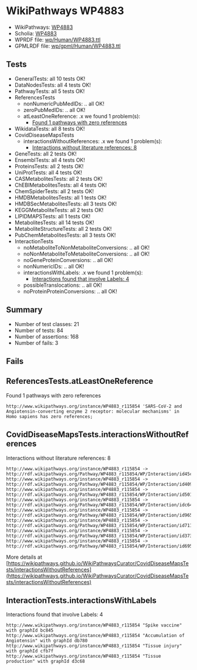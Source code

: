 # WikiPathways WP4883

* WikiPathways: [WP4883](https://identifiers.org/wikipathways:WP4883)
* Scholia: [WP4883](https://scholia.toolforge.org/wikipathways/WP4883)
* WPRDF file: [wp/Human/WP4883.ttl](../wp/Human/WP4883.ttl)
* GPMLRDF file: [wp/gpml/Human/WP4883.ttl](../wp/gpml/Human/WP4883.ttl)

## Tests
* GeneralTests: all 10 tests OK!
* DataNodesTests: all 4 tests OK!
* PathwayTests: all 5 tests OK!
* ReferencesTests
    * nonNumericPubMedIDs: .. all OK!
    * zeroPubMedIDs: .. all OK!
    * atLeastOneReference: .x we found 1 problem(s):
        * [Found 1 pathways with zero references](#35eb778e)
* WikidataTests: all 8 tests OK!
* CovidDiseaseMapsTests
    * interactionsWithoutReferences: .x we found 1 problem(s):
        * [Interactions without literature references: 8](#2e295936)
* GeneTests: all 2 tests OK!
* EnsemblTests: all 4 tests OK!
* ProteinsTests: all 2 tests OK!
* UniProtTests: all 4 tests OK!
* CASMetabolitesTests: all 2 tests OK!
* ChEBIMetabolitesTests: all 4 tests OK!
* ChemSpiderTests: all 2 tests OK!
* HMDBMetabolitesTests: all 1 tests OK!
* HMDBSecMetabolitesTests: all 3 tests OK!
* KEGGMetaboliteTests: all 2 tests OK!
* LIPIDMAPSTests: all 1 tests OK!
* MetabolitesTests: all 14 tests OK!
* MetaboliteStructureTests: all 2 tests OK!
* PubChemMetabolitesTests: all 3 tests OK!
* InteractionTests
    * noMetaboliteToNonMetaboliteConversions: .. all OK!
    * noNonMetaboliteToMetaboliteConversions: .. all OK!
    * noGeneProteinConversions: .. all OK!
    * nonNumericIDs: .. all OK!
    * interactionsWithLabels: .x we found 1 problem(s):
        * [Interactions found that involve Labels: 4](#630d267b)
    * possibleTranslocations: .. all OK!
    * noProteinProteinConversions: .. all OK!


## Summary

* Number of test classes: 21
* Number of tests: 84
* Number of assertions: 168
* Number of fails: 3

## Fails

<a name="35eb778e" />

## ReferencesTests.atLeastOneReference

Found 1 pathways with zero references
```
http://www.wikipathways.org/instance/WP4883_r115854 'SARS-CoV-2 and Angiotensin-converting enzyme 2 receptor: molecular mechanisms' in Homo sapiens has zero references; 
```

<a name="2e295936" />

## CovidDiseaseMapsTests.interactionsWithoutReferences

Interactions without literature references: 8
```
http://www.wikipathways.org/instance/WP4883_r115854 -> http://rdf.wikipathways.org/Pathway/WP4883_r115854/WP/Interaction/id45cf6f5e
http://www.wikipathways.org/instance/WP4883_r115854 -> http://rdf.wikipathways.org/Pathway/WP4883_r115854/WP/Interaction/id4093d262
http://www.wikipathways.org/instance/WP4883_r115854 -> http://rdf.wikipathways.org/Pathway/WP4883_r115854/WP/Interaction/id501a4bdc
http://www.wikipathways.org/instance/WP4883_r115854 -> http://rdf.wikipathways.org/Pathway/WP4883_r115854/WP/Interaction/idc649fb6a
http://www.wikipathways.org/instance/WP4883_r115854 -> http://rdf.wikipathways.org/Pathway/WP4883_r115854/WP/Interaction/id965b8019
http://www.wikipathways.org/instance/WP4883_r115854 -> http://rdf.wikipathways.org/Pathway/WP4883_r115854/WP/Interaction/id7114ee4c
http://www.wikipathways.org/instance/WP4883_r115854 -> http://rdf.wikipathways.org/Pathway/WP4883_r115854/WP/Interaction/id3739bd1
http://www.wikipathways.org/instance/WP4883_r115854 -> http://rdf.wikipathways.org/Pathway/WP4883_r115854/WP/Interaction/id695320d0
```

More details at [https://wikipathways.github.io/WikiPathwaysCurator/CovidDiseaseMapsTests/interactionsWithoutReferences](https://wikipathways.github.io/WikiPathwaysCurator/CovidDiseaseMapsTests/interactionsWithoutReferences)

<a name="630d267b" />

## InteractionTests.interactionsWithLabels

Interactions found that involve Labels: 4
```
http://www.wikipathways.org/instance/WP4883_r115854 "Spike vaccine" with graphId bc845
http://www.wikipathways.org/instance/WP4883_r115854 "Accumulation of 
Angiotensin" with graphId db780
http://www.wikipathways.org/instance/WP4883_r115854 "Tissue injury" with graphId cfb7f
http://www.wikipathways.org/instance/WP4883_r115854 "Tissue production" with graphId d3c68
```

